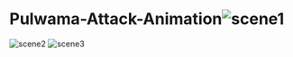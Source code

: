 # Pulwama-Attack-Animation![scene1](https://user-images.githubusercontent.com/96337859/179342940-086078ad-598f-4c92-8b6a-9e47c5440b0a.png)
![scene2](https://user-images.githubusercontent.com/96337859/179342943-af68d25b-daaa-4f11-a201-394afabb63c5.png)
![scene3](https://user-images.githubusercontent.com/96337859/179342947-15e37065-944c-4f9a-8615-ea60106b2d35.png)
